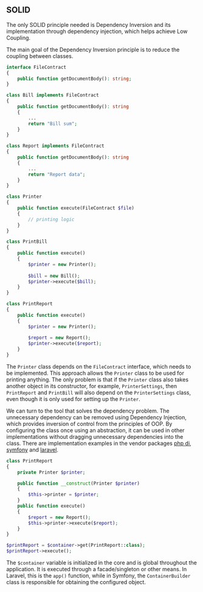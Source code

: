 ## SOLID

The only SOLID principle needed is Dependency Inversion and its implementation through dependency injection, which helps achieve Low Coupling.

The main goal of the Dependency Inversion principle is to reduce the coupling between classes.

```php
interface FileContract 
{
    public function getDocumentBody(): string;
}

class Bill implements FileContract 
{
    public function getDocumentBody(): string
    {
        ...
        return "Bill sum";
    }
}

class Report implements FileContract 
{
    public function getDocumentBody(): string
    {
        ...
        return "Report data";
    }
}

class Printer 
{
    public function execute(FileContract $file) 
    {
        // printing logic
    }
}

class PrintBill 
{
    public function execute() 
    {
        $printer = new Printer();
        
        $bill = new Bill();
        $printer->execute($bill);
    }
}

class PrintReport 
{
    public function execute() 
    {
        $printer = new Printer();
        
        $report = new Report();
        $printer->execute($report);
    }
}

```
The `Printer` class depends on the `FileContract` interface, which needs to be implemented. This approach allows the `Printer` class to be used for printing anything. The only problem is that if the `Printer` class also takes another object in its constructor, for example, `PrinterSettings`, then `PrintReport` and `PrintBill` will also depend on the `PrinterSettings` class, even though it is only used for setting up the `Printer`.

We can turn to the tool that solves the dependency problem. The unnecessary dependency can be removed using Dependency Injection, which provides inversion of control from the principles of OOP.
By configuring the class once using an abstraction, it can be used in other implementations without dragging unnecessary dependencies into the class.
There are implementation examples in the vendor packages [php di](https://github.com/PHP-DI/PHP-DI), [symfony](https://symfony.com/doc/current/components/dependency_injection.html) and [laravel](https://laravel.com/docs/8.x/providers).

```php
class PrintReport 
{
    private Printer $printer;

    public function __construct(Printer $printer)
    {
        $this->printer = $printer;
    }
    public function execute() 
    {
        $report = new Report();
        $this->printer->execute($report);
    }
}

$printReport = $container->get(PrintReport::class);
$printReport->execute();
```

The `$container` variable is initialized in the core and is global throughout the application. It is executed through a facade/singleton or other means. In Laravel, this is the `app()` function, while in Symfony, the `ContainerBuilder` class is responsible for obtaining the configured object.
